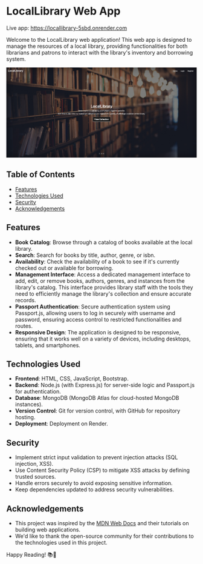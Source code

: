 # LocalLibrary Web App

Live app: https://locallibrary-5sbd.onrender.com

Welcome to the LocalLibrary web application! This web app is designed to manage the resources of a local library, providing functionalities for both librarians and patrons to interact with the library's inventory and borrowing system.

![Library Image](public/images/LocalLibraryApp.png)

## Table of Contents
- [Features](#features)
- [Technologies Used](#technologies-used)
- [Security](#security)
- [Acknowledgements](#acknowledgements)

## Features

- **Book Catalog**: Browse through a catalog of books available at the local library.
- **Search**: Search for books by title, author, genre, or isbn.
- **Availability**: Check the availability of a book to see if it's currently checked out or available for borrowing.
- **Management Interface**: Access a dedicated management interface to add, edit, or remove books, authors, genres, and instances from the library's catalog. This interface provides library staff with the tools they need to efficiently manage the library's collection and ensure accurate records.
- **Passport Authentication**: Secure authentication system using Passport.js, allowing users to log in securely with username and password, ensuring access control to restricted functionalities and routes.
- **Responsive Design**: The application is designed to be responsive, ensuring that it works well on a variety of devices, including desktops, tablets, and smartphones.

## Technologies Used

- **Frontend**: HTML, CSS, JavaScript, Bootstrap.
- **Backend**: Node.js (with Express.js) for server-side logic and Passport.js for authentication.
- **Database**: MongoDB (MongoDB Atlas for cloud-hosted MongoDB instances).
- **Version Control**: Git for version control, with GitHub for repository hosting.
- **Deployment**: Deployment on Render.

## Security

- Implement strict input validation to prevent injection attacks (SQL injection, XSS).
- Use Content Security Policy (CSP) to mitigate XSS attacks by defining trusted sources.
- Handle errors securely to avoid exposing sensitive information.
- Keep dependencies updated to address security vulnerabilities.

## Acknowledgements

- This project was inspired by the [MDN Web Docs](https://developer.mozilla.org/en-US/docs/Web) and their tutorials on building web applications.
- We'd like to thank the open-source community for their contributions to the technologies used in this project.

Happy Reading! 📚📖
